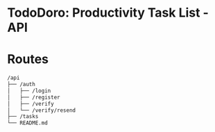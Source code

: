 # TodoDoro: Productivity Task List - API

# Routes

```bash
/api
├── /auth
│   ├── /login
│   ├── /register
│   ├── /verify
│   └── /verify/resend
├── /tasks
└── README.md
```